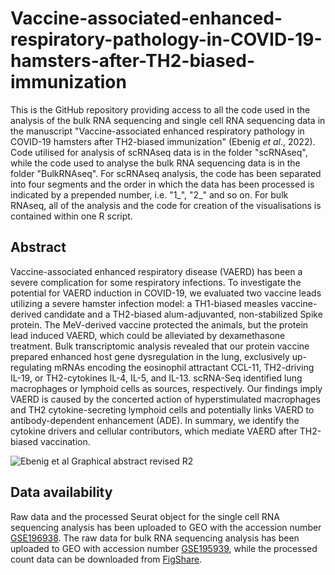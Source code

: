 # Vaccine-associated-enhanced-respiratory-pathology-in-COVID-19-hamsters-after-TH2-biased-immunization
This is the GitHub repository providing access to all the code used in the analysis of the bulk RNA sequencing and single cell RNA sequencing data in the manuscript "Vaccine-associated enhanced respiratory pathology in COVID-19 hamsters after TH2-biased immunization" (Ebenig _et al_., 2022). Code utilised for analysis of scRNAseq data is in the folder "scRNAseq", while the code used to analyse the bulk RNA sequencing data is in the folder "BulkRNAseq". 
For scRNAseq analysis, the code has been separated into four segments and the order in which the data has been processed is indicated by a prepended number, i.e. "1_", "2_" and so on. For bulk RNAseq, all of the analysis and the code for creation of the visualisations is contained within one R script.

## Abstract

Vaccine-associated enhanced respiratory disease (VAERD) has been a severe complication for some respiratory infections. To investigate the potential for VAERD induction in COVID-19, we evaluated two vaccine leads utilizing a severe hamster infection model: a TH1-biased measles vaccine-derived candidate and a TH2-biased alum-adjuvanted, non-stabilized Spike protein. The MeV-derived vaccine protected the animals, but the protein lead induced VAERD, which could be alleviated by dexamethasone treatment. Bulk transcriptomic analysis revealed that our protein vaccine prepared enhanced host gene dysregulation in the lung, exclusively up-regulating mRNAs encoding the eosinophil attractant CCL-11, TH2-driving IL-19, or TH2-cytokines IL-4, IL-5, and IL-13. scRNA-Seq identified lung macrophages or lymphoid cells as sources, respectively. Our findings imply VAERD is caused by the concerted action of hyperstimulated macrophages and TH2 cytokine-secreting lymphoid cells and potentially links VAERD to antibody-dependent enhancement (ADE). In summary, we identify the cytokine drivers and cellular contributors, which mediate VAERD after TH2-biased vaccination. 

![Ebenig et al  Graphical abstract revised R2](https://user-images.githubusercontent.com/61689250/179393912-30a698e9-9623-4239-a7d6-f7a79c0f8624.png)

## Data availability

Raw data and the processed Seurat object for the single cell RNA sequencing analysis has been uploaded to GEO with the accession number [GSE196938](https://www.ncbi.nlm.nih.gov/geo/query/acc.cgi?acc=GSE196938). The raw data for bulk RNA sequencing analysis has been uploaded to GEO with accession number [GSE195939](https://www.ncbi.nlm.nih.gov/geo/query/acc.cgi?acc=GSE195939), while the processed count data can be downloaded from [FigShare](https://figshare.com/projects/Vaccine-associated-enhanced-respiratory-pathology-in-COVID-19-hamsters-after-TH2-biased-immunization/142469).

